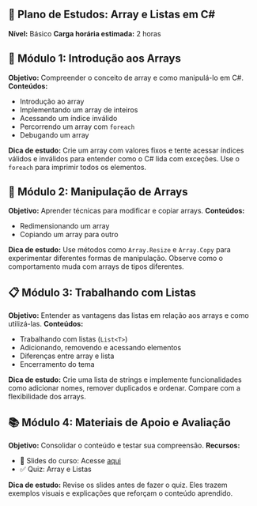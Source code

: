 ## 🧠 Plano de Estudos: Array e Listas em C#

**Nível:** Básico **Carga horária estimada:** 2 horas

## 🔢 Módulo 1: Introdução aos Arrays
**Objetivo:** Compreender o conceito de array e como manipulá-lo em C#.
**Conteúdos:**
- Introdução ao array
- Implementando um array de inteiros
- Acessando um índice inválido
- Percorrendo um array com `foreach`
- Debugando um array

**Dica de estudo:** Crie um array com valores fixos e tente acessar índices válidos e inválidos para entender como o C# lida com exceções. Use o `foreach` para imprimir todos os elementos.

## 🔁 Módulo 2: Manipulação de Arrays
**Objetivo:** Aprender técnicas para modificar e copiar arrays.
**Conteúdos:**
- Redimensionando um array
- Copiando um array para outro

**Dica de estudo:** Use métodos como `Array.Resize` e `Array.Copy` para experimentar diferentes formas de manipulação. Observe como o comportamento muda com arrays de tipos diferentes.

## 📋 Módulo 3: Trabalhando com Listas
**Objetivo:** Entender as vantagens das listas em relação aos arrays e como utilizá-las.
**Conteúdos:**
- Trabalhando com listas (`List<T>`)
- Adicionando, removendo e acessando elementos
- Diferenças entre array e lista
- Encerramento do tema

**Dica de estudo:** Crie uma lista de strings e implemente funcionalidades como adicionar nomes, remover duplicados e ordenar. Compare com a flexibilidade dos arrays.

## 📚 Módulo 4: Materiais de Apoio e Avaliação
**Objetivo:** Consolidar o conteúdo e testar sua compreensão.
**Recursos:**
- 📑 Slides do curso: Acesse [aqui](https://drive.google.com/file/d/1pj26rJGtM55rtVqOyUhh4KdWODXdyfKb/view?usp=sharing)
- ✅ Quiz: Array e Listas

**Dica de estudo:** Revise os slides antes de fazer o quiz. Eles trazem exemplos visuais e explicações que reforçam o conteúdo aprendido.
